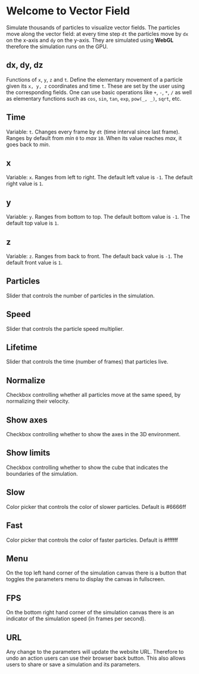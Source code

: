 # Welcome to Vector Field
Simulate thousands of particles to visualize vector fields.
The particles move along the vector field: at every time step `dt` the particles move by `dx` on the x-axis and `dy` on the y-axis.
They are simulated using __WebGL__ therefore the simulation runs on the GPU.

## dx, dy, dz
Functions of `x`, `y`, `z` and `t`.
Define the elementary movement of a particle given its `x, y, z` coordinates and time `t`.
These are set by the user using the corresponding fields.
One can use basic operations like `+`, `-`, `*`, `/` as well as elementary functions such as `cos`, `sin`, `tan`, `exp`, `pow(_, _)`, `sqrt`, etc.

## Time
Variable: `t`.
Changes every frame by `dt` (time interval since last frame). Ranges by default from _min_ `0` to _max_ `10`.
When its value reaches _max_, it goes back to _min_.

## x
Variable: `x`.
Ranges from left to right. The default left value is `-1`. The default right value is `1`.

## y
Variable: `y`.
Ranges from bottom to top. The default bottom value is `-1`. The default top value is `1`.

## z
Variable: `z`.
Ranges from back to front. The default back value is `-1`. The default front value is `1`.

## Particles
Slider that controls the number of particles in the simulation.

## Speed
Slider that controls the particle speed multiplier.

## Lifetime
Slider that controls the time (number of frames) that particles live.

## Normalize
Checkbox controlling whether all particles move at the same speed, by normalizing their velocity.

## Show axes
Checkbox controlling whether to show the axes in the 3D environment.

## Show limits
Checkbox controlling whether to show the cube that indicates the boundaries of the simulation.

## Slow
Color picker that controls the color of slower particles. Default is #6666ff

## Fast
Color picker that controls the color of faster particles. Default is #ffffff

## Menu
On the top left hand corner of the simulation canvas there is a button that toggles the parameters menu to display the canvas in fullscreen.

## FPS
On the bottom right hand corner of the simulation canvas there is an indicator of the simulation speed (in frames per second).

## URL
Any change to the parameters will update the website URL. Therefore to undo an action users can use their browser back button.
This also allows users to share or save a simulation and its parameters.